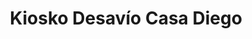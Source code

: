---
title: "Kiosko Desavío Casa Diego"
url: /gines/kiosko-desavio-casa-diego/
shop: Lebensmittel
---